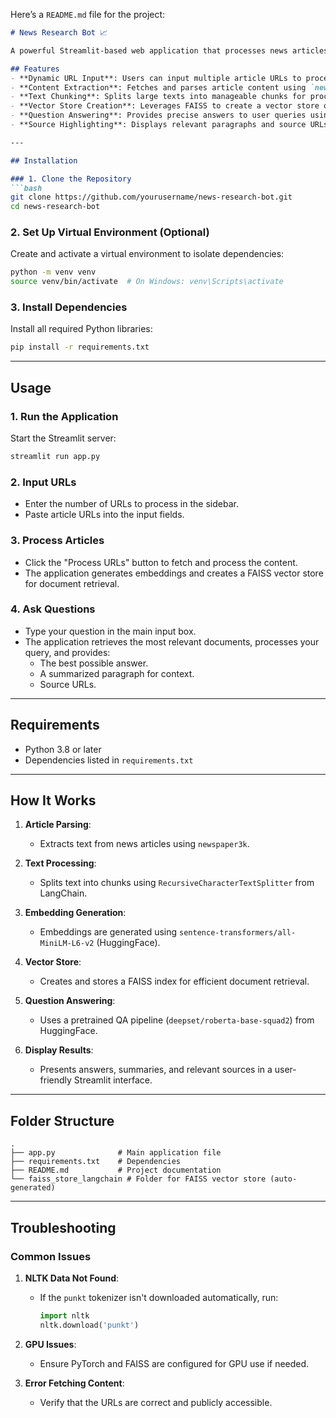 Here’s a `README.md` file for the project:

```markdown
# News Research Bot 📈

A powerful Streamlit-based web application that processes news articles, generates embeddings, and answers user queries using a robust pipeline of NLP tools.

## Features
- **Dynamic URL Input**: Users can input multiple article URLs to process.
- **Content Extraction**: Fetches and parses article content using `newspaper3k`.
- **Text Chunking**: Splits large texts into manageable chunks for processing.
- **Vector Store Creation**: Leverages FAISS to create a vector store of embeddings for document retrieval.
- **Question Answering**: Provides precise answers to user queries using a pretrained QA model (`deepset/roberta-base-squad2`).
- **Source Highlighting**: Displays relevant paragraphs and source URLs for better traceability.

---

## Installation

### 1. Clone the Repository
```bash
git clone https://github.com/yourusername/news-research-bot.git
cd news-research-bot
```

### 2. Set Up Virtual Environment (Optional)
Create and activate a virtual environment to isolate dependencies:
```bash
python -m venv venv
source venv/bin/activate  # On Windows: venv\Scripts\activate
```

### 3. Install Dependencies
Install all required Python libraries:
```bash
pip install -r requirements.txt
```

---

## Usage

### 1. Run the Application
Start the Streamlit server:
```bash
streamlit run app.py
```

### 2. Input URLs
- Enter the number of URLs to process in the sidebar.
- Paste article URLs into the input fields.

### 3. Process Articles
- Click the "Process URLs" button to fetch and process the content.
- The application generates embeddings and creates a FAISS vector store for document retrieval.

### 4. Ask Questions
- Type your question in the main input box.
- The application retrieves the most relevant documents, processes your query, and provides:
  - The best possible answer.
  - A summarized paragraph for context.
  - Source URLs.

---

## Requirements
- Python 3.8 or later
- Dependencies listed in `requirements.txt`

---

## How It Works

1. **Article Parsing**:
   - Extracts text from news articles using `newspaper3k`.

2. **Text Processing**:
   - Splits text into chunks using `RecursiveCharacterTextSplitter` from LangChain.

3. **Embedding Generation**:
   - Embeddings are generated using `sentence-transformers/all-MiniLM-L6-v2` (HuggingFace).

4. **Vector Store**:
   - Creates and stores a FAISS index for efficient document retrieval.

5. **Question Answering**:
   - Uses a pretrained QA pipeline (`deepset/roberta-base-squad2`) from HuggingFace.

6. **Display Results**:
   - Presents answers, summaries, and relevant sources in a user-friendly Streamlit interface.

---

## Folder Structure
```
.
├── app.py              # Main application file
├── requirements.txt    # Dependencies
├── README.md           # Project documentation
└── faiss_store_langchain # Folder for FAISS vector store (auto-generated)
```

---

## Troubleshooting

### Common Issues
1. **NLTK Data Not Found**:
   - If the `punkt` tokenizer isn't downloaded automatically, run:
     ```python
     import nltk
     nltk.download('punkt')
     ```

2. **GPU Issues**:
   - Ensure PyTorch and FAISS are configured for GPU use if needed.

3. **Error Fetching Content**:
   - Verify that the URLs are correct and publicly accessible.
